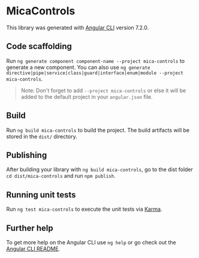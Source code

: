# MicaControls

This library was generated with [Angular CLI](https://github.com/angular/angular-cli) version 7.2.0.

## Code scaffolding

Run `ng generate component component-name --project mica-controls` to generate a new component. You can also use `ng generate directive|pipe|service|class|guard|interface|enum|module --project mica-controls`.
> Note: Don't forget to add `--project mica-controls` or else it will be added to the default project in your `angular.json` file. 

## Build

Run `ng build mica-controls` to build the project. The build artifacts will be stored in the `dist/` directory.

## Publishing

After building your library with `ng build mica-controls`, go to the dist folder `cd dist/mica-controls` and run `npm publish`.

## Running unit tests

Run `ng test mica-controls` to execute the unit tests via [Karma](https://karma-runner.github.io).

## Further help

To get more help on the Angular CLI use `ng help` or go check out the [Angular CLI README](https://github.com/angular/angular-cli/blob/master/README.md).
